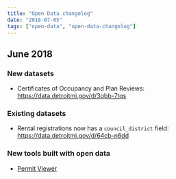 ```yaml
---
title: "Open Data changelog"
date: "2018-07-05"
tags: ["open-data", "open-data-changelog"]
---
```


## June 2018

### New datasets

- Certificates of Occupancy and Plan Reviews: https://data.detroitmi.gov/d/3qbb-7tqs

### Existing datasets

- Rental registrations now has a `council_district` field: https://data.detroitmi.gov/d/64cb-n6dd

### New tools built with open data

- [Permit Viewer](https://cityofdetroit.github.io/permits)